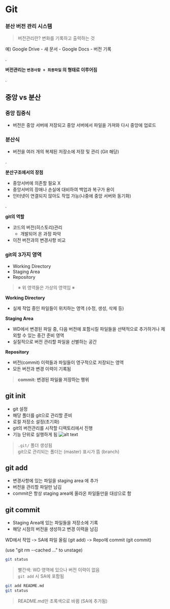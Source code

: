 # Git
### 분산 버전 관리 시스템

> 버전관리란?
> 변화를 기록하고 출력하는 것

예)
Google Drive - 새 문서 - Google Docs - 버전 기록

.

**버전관리는 `변경사항 + 최종파일` 의 형태로 이루어짐**

.

## 중앙 vs 분산

### 중앙 집중식
- 버전은 중앙 서버에 저장되고 중앙 서버에서 파일을 가져와 다시 중앙에 업로드

### 분산식
-  버전을 여러 개의 복제된 저장소에 저장 및 관리 (Git 해당)

.

**분산구조에서의 장점**
- 중앙서버에 의존할 필요 X
- 중앙서버의 장애나 손실에 대비하여 백업과 복구가 용이
- 인터넷이 연결되지 않아도 작업 가능(나중에 중앙 서버와 동기화)

.

**git의 역할**
- 코드의 버전(히스토리)관리
    - 개발되어 온 과정 파악
- 이전 버전과의 변경사항 비교


### git의 3가지 영역

- Working Directory
- Staging Area
- Repository

> ※ 위 영역들은 가상의 영역임 ※

**Working Directory**
- 실제 작업 중인 파일들이 위치하는 영역 (수정, 생성, 삭제 등)

**Staging Area**
- WD에서 변경된 파일 중, 다음 버전에 포함시킬 파일들을 선택적으로 추가하거나 제외할 수 있는 중간 준비 영역
- 실질적으로 버전 관리할 파일을 선별하는 공간

**Repository**
- 버전(commit) 이력들과 파일들이 영구적으로 저장되는 영역
- 모든 버전과 변경 이력이 기록됨

> **commit: 변경된 파일을 저장하는 행위**


## git init

- git 설정
- 해당 폴더를 git으로 관리할 준비
- 로컬 저장소 설정(초기화)
- git의 버전관리를 시작할 디렉토리에서 진행
- 기능 단위로 실행하게 됨
![alt text](image-11.png)

> `.git/` 폴더 생성됨\
> git으로 관리되는 폴더는 (master) 표시가 뜸 (branch)

## git add

- 변경사항에 있는 파일을 staging area 에 추가
- 버전을 관리할 파일만 남김
- commit은 항상 staging area에 올라온 파일들만을 대상으로 함

## git commit

- Staging Area에 있는 파일들을 저장소에 기록
- 해당 시점의 버전을 생성하고 변경 이력을 남김

WD에서 작업 -> SA에 파일 올림 (git add) -> Repo에 commit (git commit)

  (use "git rm --cached <file>..." to unstage)


```bash
git status
```
> 빨간색: WD 영역에 있으나 버전 이력이 없음\
`git add` 시 SA에 포함됨

```bash
git add README.md
git status
```
> README.md만 초록색으로 바뀜 (SA에 추가됨)

